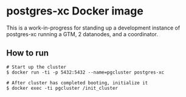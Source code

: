 # postgres-xc Docker image

This is a work-in-progress for standing up a development instance of postgres-xc running a GTM, 2 datanodes, and a coordinator.

## How to run

```shell
# Start up the cluster
$ docker run -ti -p 5432:5432 --name=pgcluster postgres-xc

# After cluster has completed booting, initialize it
$ docker exec -ti pgcluster /init_cluster
```
